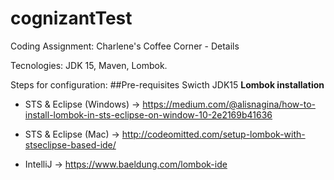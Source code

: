 # cognizantTest
Coding Assignment: Charlene's Coffee Corner - Details

Tecnologies:
JDK 15,
Maven,
Lombok.

Steps for configuration:
 ##Pre-requisites
Swicth JDK15
**Lombok installation**
* STS & Eclipse (Windows) -> https://medium.com/@alisnagina/how-to-install-lombok-in-sts-eclipse-on-window-10-2e2169b41636

* STS & Eclipse (Mac) -> http://codeomitted.com/setup-lombok-with-stseclipse-based-ide/

* IntelliJ -> https://www.baeldung.com/lombok-ide

